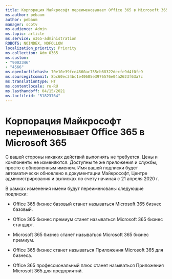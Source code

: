 ```yaml
---
title: Корпорация Майкрософт переименовывает Office 365 в Microsoft 365
ms.author: pebaum
author: pebaum
manager: scotv
ms.audience: Admin
ms.topic: article
ms.service: o365-administration
ROBOTS: NOINDEX, NOFOLLOW
localization_priority: Priority
ms.collection: Adm_O365
ms.custom:
- "9002346"
- "4566"
ms.openlocfilehash: 70e10e39fce4660ac755cb68322decfc9d4f0fc9
ms.sourcegitcommit: 8bc60ec34bc1e40685e3976576e04a2623f63a7c
ms.translationtype: HT
ms.contentlocale: ru-RU
ms.lasthandoff: 04/15/2021
ms.locfileid: "51823764"
---
```

# <a name="microsoft-is-renaming-office-365-to-microsoft-365"></a>Корпорация Майкрософт переименовывает Office 365 в Microsoft 365

С вашей стороны никаких действий выполнять не требуется. Цены и компоненты не изменяются. Доступны те же приложения и службы, просто с обновленным именем. Имя вашей подписки будет автоматически обновлено в документации Майкрософт, Центре администрирования и выписках по счету начиная с 21 апреля 2020 г.

В рамках изменения имени будут переименованы следующие подписки:

- Office 365 бизнес базовый станет называться Microsoft 365 бизнес базовый.

- Office 365 бизнес премиум станет называться Microsoft 365 бизнес стандарт.

- Microsoft 365 бизнес станет называться Microsoft 365 бизнес премиум.

- Office 365 бизнес станет называться Приложения Microsoft 365 для бизнеса.

- Office 365 профессиональный плюс станет называться Приложения Microsoft 365 для предприятий.
